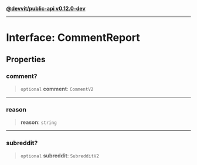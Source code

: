[**@devvit/public-api v0.12.0-dev**](../../../../README.md)

---

# Interface: CommentReport

## Properties

<a id="comment"></a>

### comment?

> `optional` **comment**: `CommentV2`

---

<a id="reason"></a>

### reason

> **reason**: `string`

---

<a id="subreddit"></a>

### subreddit?

> `optional` **subreddit**: `SubredditV2`
